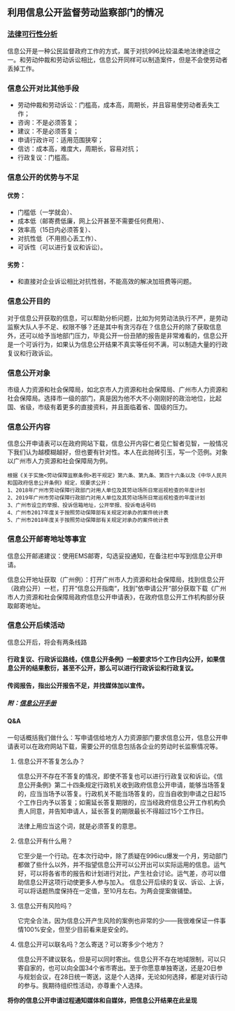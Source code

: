 ## 利用信息公开监督劳动监察部门的情况

### [法律可行性分析](Gov-info/Legal-feasibility-analysis.md)

信息公开是一种公民监督政府工作的方式，属于对抗996比较温柔地法律途径之一。和劳动仲裁和劳动诉讼相比，信息公开同样可以制造案件，但是不会使劳动者丢掉工作。

### 信息公开对比其他手段

- 劳动仲裁和劳动诉讼：门槛高，成本高，周期长，并且容易使劳动者丢失工作；
- 咨询：不是必须答复；
- 建议：不是必须答复；
- 申请行政许可：适用范围狭窄；
- 信访：成本高，难度大，周期长，容易对抗；
- 行政复议：门槛高。

### 信息公开的优势与不足

#### 优势：

- 门槛低（一学就会）、
- 成本低（邮寄费低廉，网上公开甚至不需要任何费用）、
- 效率高（15日内必须答复）、
- 对抗性低（不用担心丢工作）、
- 可诉性（可以进行复议和诉讼）。

#### 劣势：

- 和直接对企业诉讼相比对抗性弱，不能高效的解决加班费等问题。

### 信息公开目的

对于信息公开获取的信息，可以帮助分析问题，比如为何劳动法执行不严，是劳动监察大队人手不足、权限不够？还是其中有贪污存在？信息公开的除了获取信息外，还可以给予当地部门压力，毕竟公开一份丑陋的报告是非常难看的，信息公开是一个可诉行为，如果认为信息公开结果不真实等任何不满，可以制造大量的行政复议和行政诉讼。

### 信息公开对象

市级人力资源和社会保障局，如北京市人力资源和社会保障局、广州市人力资源和社会保障局。选择市一级的部门，真是因为他不大不小刚刚好的政治地位，比起国、省级，市级有着更多的直接资料，并且面临着省、国级的压力。

### 信息公开内容

信息公开申请表可以在政府网站下载，信息公开内容仁者见仁智者见智，一般情况下我们认为越模糊越好，但也要有针对性。本人在此抛砖引玉，写一个范例。对象以广州市人力资源和社会保障局为例。

```
根据《关于实施<劳动保障监察条例>若干规定》第六条、第九条、第四十六条以及《中华人民共和国政府信息公开条例》规定，现要求公开：
1、2018年广州市劳动保障行政部门对用人单位及其劳动场所日常巡视检查的年度计划
2、2019年广州市劳动保障行政部门对用人单位及其劳动场所日常巡视检查的年度计划
3、广州市设立的举报、投诉信箱地址，公开举报、投诉电话号码
4、广州市2017年度关于按照劳动保障部有关规定对承办的案件统计表
5、广州市2018年度关于按照劳动保障部有关规定对承办的案件统计表
```

### 信息公开邮寄地址等事宜

信息公开邮递建议：使用EMS邮寄，勾选妥投通知，在备注栏中写到信息公开申请。

信息公开地址获取（广州例）：打开广州市人力资源和社会保障局，找到信息公开（政府公开）一栏，打开“信息公开指南“，找到”依申请公开“部分获取下载《广州市人力资源和社会保障局政府信息公开申请表》，在政府信息公开工作机构部分获取邮寄地址。

### 信息公开后续活动

信息公开后，将会有两条线路

#### 行政复议、行政诉讼路线，《信息公开条例》一般要求15个工作日内公开，如果信息公开的结果敷衍，甚至不公开，那么可以进行行政诉讼和行政复议。
#### 传阅报告，指出公开报告不足，并找媒体加以宣传。


##### 附：[信息公开手册](https://github.com/mdrights/mirror-CN/blob/master/%E6%89%8B%E5%86%8C%E5%92%8C%E6%8C%87%E5%8D%97/%E6%94%BF%E5%BA%9C%E4%BF%A1%E6%81%AF%E5%85%AC%E5%BC%80%E7%94%B3%E8%AF%B7%E6%89%8B%E5%86%8C.pdf)


#### Q&A

一句话概括我们做什么：写申请信给地方人力资源部门要求信息公开，信息公开申请表可以在政府网站下载，需要公开的信息包括各企业的劳动时长监察情况等。

1. 信息公开不答复怎么办？

   信息公开不存在不答复的情况，即使不答复也可以进行行政复议和诉讼。《信息公开条例》第二十四条规定行政机关收到政府信息公开申请，能够当场答复的，应当当场予以答复。行政机关不能当场答复的，应当自收到申请之日起15个工作日内予以答复；如需延长答复期限的，应当经政府信息公开工作机构负责人同意，并告知申请人，延长答复的期限最长不得超过15个工作日。

   法律上用应当这个词，就是必须答复的意思。

2. 信息公开有什么用？

   它至少是一个行动。在本次行动中，除了质疑在996icu爆发一个月，劳动部门都做了些什么以外，并不指望信息公开可以公开出可以实际运用的信息。运气好，可以将各省市的报告和计划进行对比，产生社会讨论。运气差，亦可以借助信息公开这项行动使更多人参与加入。
   信息公开后续的复议、诉讼、上诉，可以将话题热度保持在一定值，至10月左右。为两会提案做铺垫。

3. 信息公开有风险吗？

   它完全合法，因为信息公开产生风险的案例也非常的少——我很难保证一件事情100%安全，但至少目前看来是安全的。

4. 信息公开可以联名吗？怎么寄送？可以寄多少个地方？

   信息公开不建议联名，但是可以同时寄出。信息公开不存在地域限制，可以只寄自家的，也可以向全国34个省市寄出。至于你愿意单独寄送，还是20日参与规划会议，在28日统一寄送，这是个人选择，无论如何选择，都是对该行动的参与。我期待组织性活动，亦尊重个人选择。

**将你的信息公开申请过程通知媒体和自媒体，把信息公开结果在此呈现**
